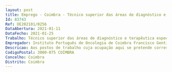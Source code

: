 ```yaml
--- 
layout: post
title: Emprego - Coimbra - Técnico superior das áreas de diagnóstico e terapêutica especialista
Id: 83743
Ref: OE202101/0256
DataAbertura: 2021-01-11
DataFecho: 2021-01-25
Trabalho: Técnico superior das áreas de diagnóstico e terapêutica especialista
Empregador: Instituto Português de Oncologia de Coimbra Francisco Gentil, E.P.E.
Descricao: Aos postos de trabalho cuja ocupação aqui se pretende corresponde o conteúdo funcional estabelecido nos artigos 9.º e 10.º dos Decretos  Leis n.os 110 e 111 2017, ambos de 31 de agosto.
CodigoPostal: 3000-075 COIMBRA
Concelho: Coimbra
Distrito: Coimbra
--- 
```

